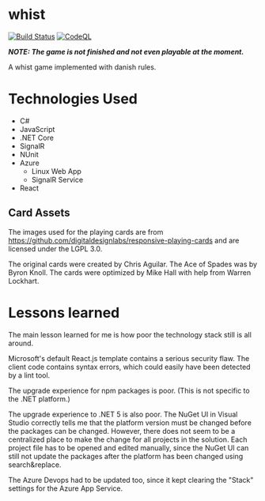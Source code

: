 # whist
[![Build Status](https://dev.azure.com/jrgfogh/jrgfogh-whist/_apis/build/status/jrgfogh.whist?branchName=master)](https://dev.azure.com/jrgfogh/jrgfogh-whist/_build/latest?definitionId=1&branchName=master)
[![CodeQL](https://github.com/jrgfogh/whist/actions/workflows/codeql.yml/badge.svg)](https://github.com/jrgfogh/whist/actions/workflows/codeql.yml)

***NOTE: The game is not finished and not even playable at the moment.***

A whist game implemented with danish rules.

# Technologies Used

* C#
* JavaScript
* .NET Core
* SignalR
* NUnit
* Azure
  * Linux Web App
  * SignalR Service
* React

## Card Assets
The images used for the playing cards are from
https://github.com/digitaldesignlabs/responsive-playing-cards
and are licensed under the LGPL 3.0.

The original cards were created by Chris Aguilar. The Ace of Spades was by Byron Knoll.
The cards were optimized by Mike Hall with help from Warren Lockhart.

# Lessons learned
The main lesson learned for me is how poor the technology stack still is all around.

Microsoft's default React.js template contains a serious security flaw.
The client code contains syntax errors, which could easily have been detected by a lint tool.

The upgrade experience for npm packages is poor. (This is not specific to the .NET platform.)

The upgrade experience to .NET 5 is also poor. The NuGet UI in Visual Studio correctly tells me
that the platform version must be changed before the packages can be changed. However, there
does not seem to be a centralized place to make the change for all projects in the solution.
Each project file has to be opened and edited manually, since the NuGet UI can still not update
the packages after the platform has been changed using search&replace.

The Azure Devops had to be updated too, since it kept clearing the "Stack" settings for the Azure App Service.